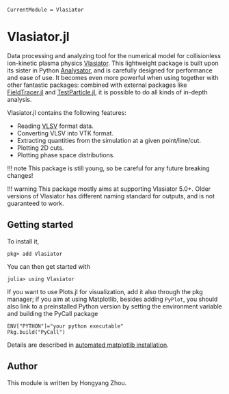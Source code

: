 ```@meta
CurrentModule = Vlasiator
```

# Vlasiator.jl

Data processing and analyzing tool for the numerical model for collisionless ion-kinetic plasma physics [Vlasiator](https://github.com/fmihpc/vlasiator).
This lightweight package is built upon its sister in Python [Analysator](https://github.com/fmihpc/analysator), and is carefully designed for performance and ease of use.
It becomes even more powerful when using together with other fantastic packages: combined with external packages like [FieldTracer.jl](https://github.com/henry2004y/FieldTracer.jl) and [TestParticle.jl](https://github.com/henry2004y/TestParticle.jl), it is possible to do all kinds of in-depth analysis.

Vlasiator.jl contains the following features:
* Reading [VLSV](https://github.com/fmihpc/vlsv) format data.
* Converting VLSV into VTK format.
* Extracting quantities from the simulation at a given point/line/cut.
* Plotting 2D cuts.
* Plotting phase space distributions.

!!! note
    This package is still young, so be careful for any future breaking changes!

!!! warning
    This package mostly aims at supporting Vlasiator 5.0+. Older versions of Vlasiator has different naming standard for outputs, and is not guaranteed to work.

## Getting started

To install it,
```
pkg> add Vlasiator
```

You can then get started with
```
julia> using Vlasiator
```

If you want to use Plots.jl for visualization, add it also through the pkg manager; if you aim at using Matplotlib, besides adding `PyPlot`, you should also link to a preinstalled Python version by setting the environment variable and building the PyCall package
```
ENV["PYTHON"]="your python executable"
Pkg.build("PyCall")
```
Details are described in [automated matplotlib installation](https://github.com/JuliaPy/PyPlot.jl#automated-matplotlib-installation).

## Author

This module is written by Hongyang Zhou.